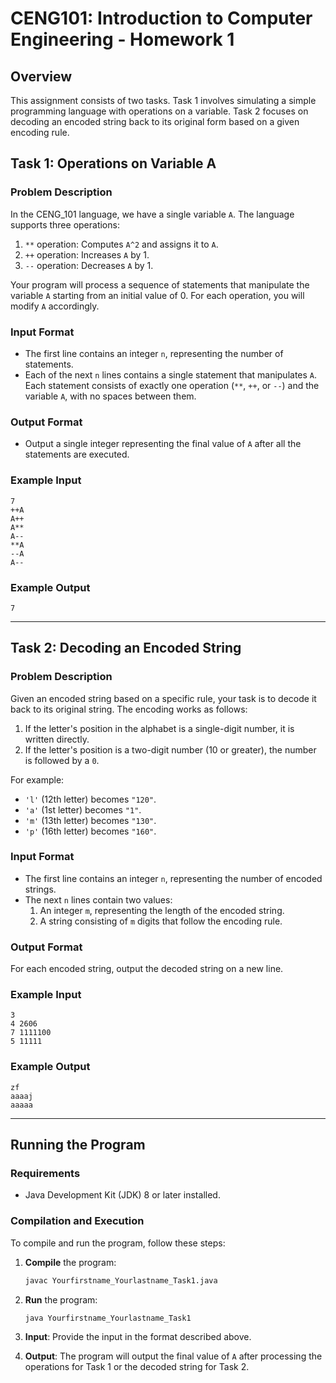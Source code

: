 # CENG101: Introduction to Computer Engineering - Homework 1

## Overview

This assignment consists of two tasks. Task 1 involves simulating a simple programming language with operations on a variable. Task 2 focuses on decoding an encoded string back to its original form based on a given encoding rule.

## Task 1: Operations on Variable A

### Problem Description
In the CENG_101 language, we have a single variable `A`. The language supports three operations:
1. `**` operation: Computes `A^2` and assigns it to `A`.
2. `++` operation: Increases `A` by 1.
3. `--` operation: Decreases `A` by 1.

Your program will process a sequence of statements that manipulate the variable `A` starting from an initial value of 0. For each operation, you will modify `A` accordingly.

### Input Format
- The first line contains an integer `n`, representing the number of statements.
- Each of the next `n` lines contains a single statement that manipulates `A`. Each statement consists of exactly one operation (`**`, `++`, or `--`) and the variable `A`, with no spaces between them.

### Output Format
- Output a single integer representing the final value of `A` after all the statements are executed.

### Example Input
```
7
++A
A++
A**
A--
**A
--A
A--
```

### Example Output
```
7
```

---

## Task 2: Decoding an Encoded String

### Problem Description
Given an encoded string based on a specific rule, your task is to decode it back to its original string. The encoding works as follows:
1. If the letter's position in the alphabet is a single-digit number, it is written directly.
2. If the letter's position is a two-digit number (10 or greater), the number is followed by a `0`.

For example:
- `'l'` (12th letter) becomes `"120"`.
- `'a'` (1st letter) becomes `"1"`.
- `'m'` (13th letter) becomes `"130"`.
- `'p'` (16th letter) becomes `"160"`.

### Input Format
- The first line contains an integer `n`, representing the number of encoded strings.
- The next `n` lines contain two values:
  1. An integer `m`, representing the length of the encoded string.
  2. A string consisting of `m` digits that follow the encoding rule.

### Output Format
For each encoded string, output the decoded string on a new line.

### Example Input
```
3
4 2606
7 1111100
5 11111
```

### Example Output
```
zf
aaaaj
aaaaa
```

---

## Running the Program

### Requirements
- Java Development Kit (JDK) 8 or later installed.
  
### Compilation and Execution
To compile and run the program, follow these steps:

1. **Compile** the program:
   ```bash
   javac Yourfirstname_Yourlastname_Task1.java
   ```

2. **Run** the program:
   ```bash
   java Yourfirstname_Yourlastname_Task1
   ```

3. **Input**:
   Provide the input in the format described above.

4. **Output**:
   The program will output the final value of `A` after processing the operations for Task 1 or the decoded string for Task 2.




